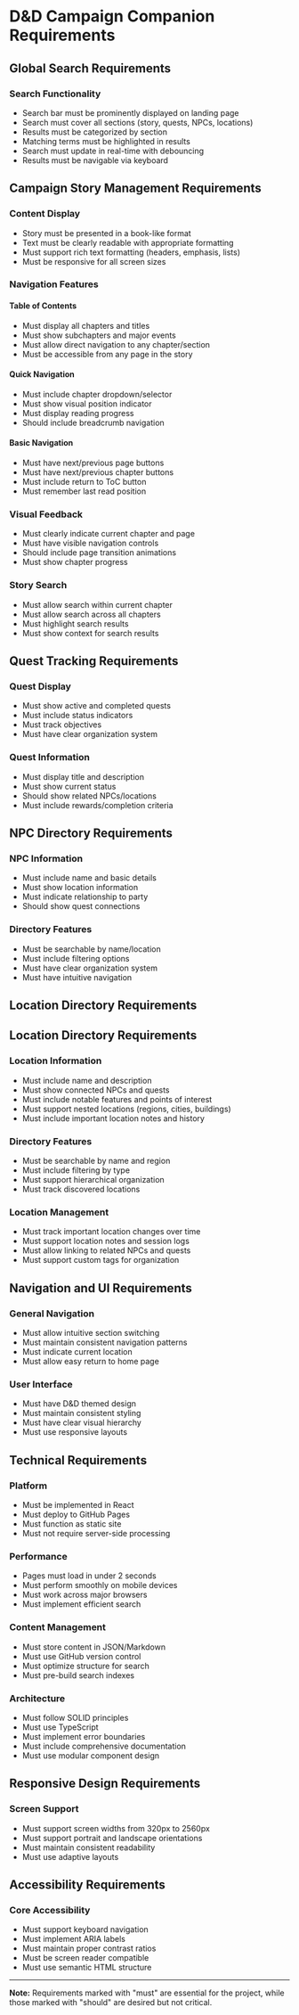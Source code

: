 # D&D Campaign Companion Requirements

## Global Search Requirements

### Search Functionality
* Search bar must be prominently displayed on landing page
* Search must cover all sections (story, quests, NPCs, locations)
* Results must be categorized by section
* Matching terms must be highlighted in results
* Search must update in real-time with debouncing
* Results must be navigable via keyboard

## Campaign Story Management Requirements

### Content Display
* Story must be presented in a book-like format
* Text must be clearly readable with appropriate formatting
* Must support rich text formatting (headers, emphasis, lists)
* Must be responsive for all screen sizes

### Navigation Features

#### Table of Contents
* Must display all chapters and titles
* Must show subchapters and major events
* Must allow direct navigation to any chapter/section
* Must be accessible from any page in the story

#### Quick Navigation
* Must include chapter dropdown/selector
* Must show visual position indicator
* Must display reading progress
* Should include breadcrumb navigation

#### Basic Navigation
* Must have next/previous page buttons
* Must have next/previous chapter buttons
* Must include return to ToC button
* Must remember last read position

### Visual Feedback
* Must clearly indicate current chapter and page
* Must have visible navigation controls
* Should include page transition animations
* Must show chapter progress

### Story Search
* Must allow search within current chapter
* Must allow search across all chapters
* Must highlight search results
* Must show context for search results

## Quest Tracking Requirements

### Quest Display
* Must show active and completed quests
* Must include status indicators
* Must track objectives
* Must have clear organization system

### Quest Information
* Must display title and description
* Must show current status
* Should show related NPCs/locations
* Must include rewards/completion criteria

## NPC Directory Requirements

### NPC Information
* Must include name and basic details
* Must show location information
* Must indicate relationship to party
* Should show quest connections

### Directory Features
* Must be searchable by name/location
* Must include filtering options
* Must have clear organization system
* Must have intuitive navigation

## Location Directory Requirements

## Location Directory Requirements

### Location Information
* Must include name and description
* Must show connected NPCs and quests
* Must include notable features and points of interest
* Must support nested locations (regions, cities, buildings)
* Must include important location notes and history

### Directory Features
* Must be searchable by name and region
* Must include filtering by type
* Must support hierarchical organization
* Must track discovered locations

### Location Management
* Must track important location changes over time
* Must support location notes and session logs
* Must allow linking to related NPCs and quests
* Must support custom tags for organization

## Navigation and UI Requirements

### General Navigation
* Must allow intuitive section switching
* Must maintain consistent navigation patterns
* Must indicate current location
* Must allow easy return to home page

### User Interface
* Must have D&D themed design
* Must maintain consistent styling
* Must have clear visual hierarchy
* Must use responsive layouts

## Technical Requirements

### Platform
* Must be implemented in React
* Must deploy to GitHub Pages
* Must function as static site
* Must not require server-side processing

### Performance
* Pages must load in under 2 seconds
* Must perform smoothly on mobile devices
* Must work across major browsers
* Must implement efficient search

### Content Management
* Must store content in JSON/Markdown
* Must use GitHub version control
* Must optimize structure for search
* Must pre-build search indexes

### Architecture
* Must follow SOLID principles
* Must use TypeScript
* Must implement error boundaries
* Must include comprehensive documentation
* Must use modular component design

## Responsive Design Requirements

### Screen Support
* Must support screen widths from 320px to 2560px
* Must support portrait and landscape orientations
* Must maintain consistent readability
* Must use adaptive layouts

## Accessibility Requirements

### Core Accessibility
* Must support keyboard navigation
* Must implement ARIA labels
* Must maintain proper contrast ratios
* Must be screen reader compatible
* Must use semantic HTML structure

---

**Note:** Requirements marked with "must" are essential for the project, while those marked with "should" are desired but not critical.